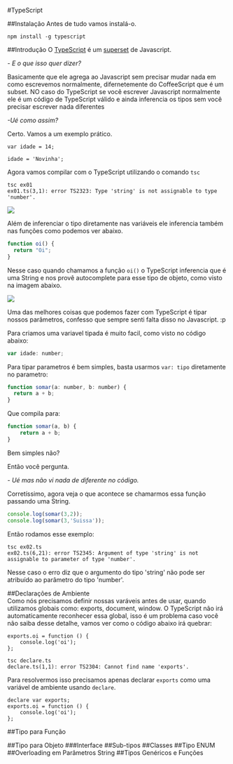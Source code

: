 #TypeScript

##Instalação
Antes de tudo vamos instalá-o.

```
npm install -g typescript
```

##Introdução
O [TypeScript](http://www.typescriptlang.org/) é um [superset]() de Javascript.

*\- E o que isso quer dizer?*

Basicamente que ele agrega ao Javascript sem precisar mudar nada em como escrevemos normalmente, difernetemente do CoffeeScript que é um subset. NO caso do TypeScript se você escrever Javascript normalmente ele é um código de TypeScript válido e ainda inferencia os tipos sem você precisar escrever nada diferentes

*\-Ué como assim?*

Certo. Vamos a um exemplo prático.

```
var idade = 14;

idade = 'Novinha';
```

Agora vamos compilar com o TypeScript utilizando o comando `tsc`

```
tsc ex01
ex01.ts(3,1): error TS2323: Type 'string' is not assignable to type 'number'.
```

![](https://cldup.com/bh0LdK7vJC-1200x1200.jpeg)

Além de inferenciar o tipo diretamente nas variáveis ele inferencia também nas funções como podemos ver abaixo.

```js
function oi() {
  return "Oi";
}
```

Nesse caso quando chamamos a função `oi()` o TypeScript inferencia que é uma String e nos provê autocomplete para esse tipo de objeto, como visto na imagem abaixo.

![](https://cldup.com/DkB_HqLb9s-1200x1200.png)

Uma das melhores coisas que podemos fazer com TypeScript é tipar nossos parâmetros, confesso que sempre senti falta disso no Javascript. :p

Para criamos uma variavel tipada é muito facil, como visto no código abaixo:

```js
var idade: number;
```

Para tipar parametros é bem simples, basta usarmos `var: tipo` diretamente no parametro:

```js
function somar(a: number, b: number) {
  return a + b;
}
```

Que compila para:

```js
function somar(a, b) {
    return a + b;
}
```


Bem simples não?

Então você pergunta.

*\- Ué mas não vi nada de diferente no código.*

Corretíssimo, agora veja o que acontece se chamarmos essa função passando uma String.

```js
console.log(somar(3,2));
console.log(somar(3,'Suissa'));
```

Então rodamos esse exemplo:

```
tsc ex02.ts
ex02.ts(6,21): error TS2345: Argument of type 'string' is not assignable to parameter of type 'number'.
```

Nesse caso o erro diz que o argumento do tipo 'string' não pode ser atribuído ao parâmetro do tipo 'number'.

##Declarações de Ambiente   
Como nós precisamos definir nossas varáveis antes de usar, quando utilizamos globais como: exports, document, window. O TypeScript não irá automaticamente reconhecer essa global, isso é um problema caso você não saiba desse detalhe, vamos ver como o código abaixo irá quebrar:

```
exports.oi = function () {
    console.log('oi');
};
```

```
tsc declare.ts
declare.ts(1,1): error TS2304: Cannot find name 'exports'.
```

Para resolvermos isso precisamos apenas declarar `exports` como uma variável de ambiente usando `declare`.

```
declare var exports;
exports.oi = function () {
    console.log('oi');
};
```

##Tipo para Função

##Tipo para Objeto
###Interface
##Sub-tipos
##Classes
##Tipo ENUM
##Overloading em Parâmetros String
##Tipos Genéricos e Funções



